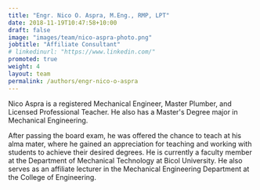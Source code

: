 ```yaml
---
title: "Engr. Nico O. Aspra, M.Eng., RMP, LPT"
date: 2018-11-19T10:47:58+10:00
draft: false
image: "images/team/nico-aspra-photo.png"
jobtitle: "Affiliate Consultant"
# linkedinurl: "https://www.linkedin.com/"
promoted: true
weight: 4
layout: team
permalink: /authors/engr-nico-o-aspra
---
```





Nico Aspra is a registered Mechanical Engineer, Master Plumber, and Licensed Professional Teacher. He also has a Master's Degree major in Mechanical Engineering. 

After passing the board exam, he was offered the chance to teach at his alma mater, where he gained an appreciation for teaching and working with students to achieve their desired degrees. He is currently a faculty member at the Department of Mechanical Technology at Bicol University. He also serves as an affiliate lecturer in the Mechanical Engineering Department at the College of Engineering.



